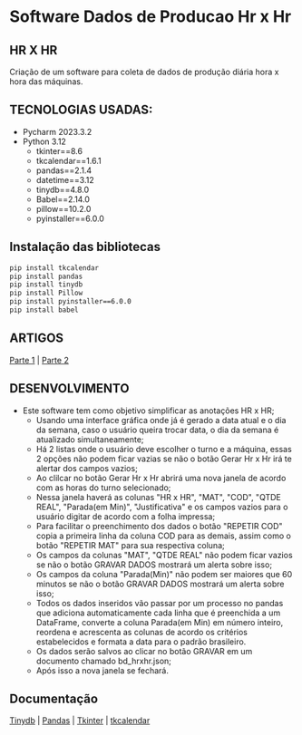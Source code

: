 # Software Dados de Producao Hr x Hr

## HR X HR
Criação de um software para coleta de dados de produção diária hora x hora das máquinas.

## TECNOLOGIAS USADAS:
- Pycharm 2023.3.2
- Python 3.12
  - tkinter==8.6
  - tkcalendar==1.6.1
  - pandas==2.1.4
  - datetime==3.12
  - tinydb==4.8.0
  - Babel==2.14.0
  - pillow==10.2.0
  - pyinstaller==6.0.0
 
## Instalação das bibliotecas
```bash
pip install tkcalendar
pip install pandas
pip install tinydb
pip install Pillow
pip install pyinstaller==6.0.0
pip install babel
```
 
## ARTIGOS
[Parte 1](https://www.linkedin.com/pulse/fluxo-de-dados-da-interface-gr%2525C3%2525A1fica-at%2525C3%2525A9-visualiza%2525C3%2525A7%2525C3%2525A3o-yara-psehf%3FtrackingId=oxkh279SSeeQE88wBUmWZA%253D%253D/?trackingId=oxkh279SSeeQE88wBUmWZA%3D%3D) | 
[Parte 2](https://www.linkedin.com/pulse/fluxo-de-dados-da-interface-gr%2525C3%2525A1fica-at%2525C3%2525A9-visualiza%2525C3%2525A7%2525C3%2525A3o-yara-xwzrf%3FtrackingId=uIW1ncnLSBSJTbfr5QgSIw%253D%253D/?trackingId=uIW1ncnLSBSJTbfr5QgSIw%3D%3D)

## DESENVOLVIMENTO
- Este software tem como objetivo simplificar as anotações HR x HR;
  - Usando uma interface gráfica onde já é gerado a data atual e o dia da semana, caso o usuário queira trocar data, o dia da semana é atualizado simultaneamente;
  - Há 2 listas onde o usuário deve escolher o turno e a máquina, essas 2 opções não podem ficar vazias se não o botão Gerar Hr x Hr irá te alertar dos campos vazios;
  - Ao clilcar no botão Gerar Hr x Hr abrirá uma nova janela de acordo com as horas do turno selecionado;
  - Nessa janela haverá as colunas "HR x HR", "MAT", "COD", "QTDE REAL", "Parada(em Min)", "Justificativa" e os campos vazios para o usuário digitar de acordo com a folha impressa;
  - Para facilitar o preenchimento dos dados o botão "REPETIR COD" copia a primeira linha da coluna COD para as demais, assim como o botão "REPETIR MAT" para sua respectiva coluna;
  - Os campos da colunas "MAT", "QTDE REAL" não podem ficar vazios se não o botão GRAVAR DADOS mostrará um alerta sobre isso;
  - Os campos da coluna "Parada(Min)" não podem ser maiores que 60 minutos se não o botão GRAVAR DADOS mostrará um alerta sobre isso;
  - Todos os dados inseridos vão passar por um processo no pandas que adiciona automaticamente cada linha que é preenchida a um DataFrame, converte a coluna Parada(em Min) em número inteiro, reordena e acrescenta as colunas de acordo os critérios estabelecidos e formata a data para o padrão brasileiro.
  - Os dados serão salvos ao clicar no botão GRAVAR em um documento chamado bd_hrxhr.json;
  - Após isso a nova janela se fechará.

## Documentação
[Tinydb](https://tinydb.readthedocs.io/en/latest/) | [Pandas](https://pandas.pydata.org/docs/) | [Tkinter](https://docs.python.org/pt-br/dev/library/tkinter.html) | [tkcalendar](https://tkcalendar.readthedocs.io/en/stable/index.html)

